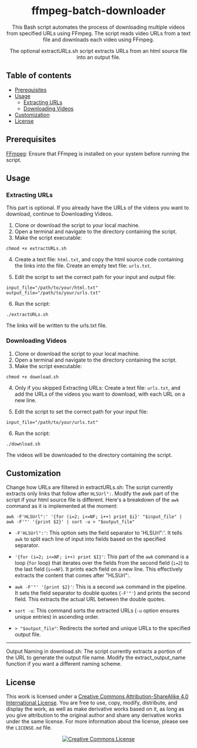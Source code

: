 <div align="center">

# ffmpeg-batch-downloader

This Bash script automates the process of downloading multiple videos from specified URLs using FFmpeg. The script reads video URLs from a text file and downloads each video using FFmpeg.

The optional extractURLs.sh script extracts URLs from an html source file into an output file.

</div>

## Table of contents

- [Prerequisites](#prerequisites)
- [Usage](#usage)
    - [Extracting URLs](#extracting-urls)
    - [Downloading Videos](#downloading-videos)
- [Customization](#customization)
- [License](#license)

## Prerequisites

[FFmpeg](https://github.com/FFmpeg/FFmpeg): Ensure that FFmpeg is installed on your system before running the script.

## Usage

### Extracting URLs

This part is optional. If you already have the URLs of the videos you want to download, continue to Downloading Videos.

1. Clone or download the script to your local machine.
2. Open a terminal and navigate to the directory containing the script.
3. Make the script executable:

```
chmod +x extractURLs.sh
```

4. Create a text file: `html.txt`, and copy the html source code containing the links into the file. Create an empty text file: `urls.txt`.

5. Edit the script to set the correct path for your input and output file:

```
input_file="/path/to/your/html.txt"
output_file="/path/to/your/urls.txt"
```

6. Run the script:

```
./extractURLs.sh
```
The links will be written to the urls.txt file.

### Downloading Videos

1. Clone or download the script to your local machine.
2. Open a terminal and navigate to the directory containing the script.
3. Make the script executable:

```
chmod +x download.sh
```

4. Only if you skipped Extracting URLs: Create a text file: `urls.txt`, and add the URLs of the videos you want to download, with each URL on a new line.

5. Edit the script to set the correct path for your input file:

```
input_file="/path/to/your/urls.txt"
```

6. Run the script:

```
./download.sh
```
The videos will be downloaded to the directory containing the script.

## Customization

Change how URLs are filtered in extractURLs.sh: The script currently extracts only links that follow after `HLSUrl":`. Modify the awk part of the script if your html source file is different. Here's a breakdown of the `awk` command as it is implemented at the moment:

```
awk -F'HLSUrl":' '{for (i=2; i<=NF; i++) print $i}' "$input_file" | awk -F'"' '{print $2}' | sort -u > "$output_file"
```

- `-F'HLSUrl":'`: This option sets the field separator to 'HLSUrl":'. It tells `awk` to split each line of input into fields based on the specified separator.

- `'{for (i=2; i<=NF; i++) print $I}'`: This part of the `awk` command is a loop (`for` loop) that iterates over the fields from the second field (`i=2`) to the last field (`i<=NF`). It prints each field on a new line. This effectively extracts the content that comes after "HLSUrl":.

- `awk -F'"' '{print $2}'`: This is a second `awk` command in the pipeline. It sets the field separator to double quotes (`-F'"'`) and prints the second field. This extracts the actual URL between the double quotes.

- `sort -u`: This command sorts the extracted URLs (`-u` option ensures unique entries) in ascending order.

- `> "$output_file"`: Redirects the sorted and unique URLs to the specified output file.

---

Output Naming in download.sh: The script currently extracts a portion of the URL to generate the output file name. Modify the extract_output_name function if you want a different naming scheme.

## License

</a>This work is licensed under a <a rel="license" href="http://creativecommons.org/licenses/by-sa/4.0/">Creative Commons Attribution-ShareAlike 4.0 International License</a>.
You are free to use, copy, modify, distribute, and display the work, as well as make derivative works based on it, as long as you give attribution to the original author and share any derivative works under the same license. For more information about the license, please see the `LICENSE.md` file.
<div align="center">
<a rel="license" href="http://creativecommons.org/licenses/by-sa/4.0/"><img alt="Creative Commons License" style="border-width:0" src="https://i.creativecommons.org/l/by-sa/4.0/88x31.png" /></div>
